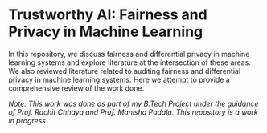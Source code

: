 # Trustworthy AI: Fairness and Privacy in Machine Learning

In this repository, we discuss fairness and differential privacy in machine learning systems and explore literature at the intersection of these areas. We also reviewed literature related to auditing fairness and differential privacy in machine learning systems. Here we attempt to provide a comprehensive review of the work done.

*Note: This work was done as part of my B.Tech Project under the guidance of Prof. Rachit Chhaya and Prof. Manisha Padala. This repository is a work in progress.*

